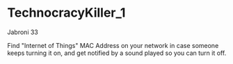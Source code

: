 # TechnocracyKiller_1
Jabroni 33

Find "Internet of Things" MAC Address on your network in case someone keeps turning it on, and get notified by a sound played so you can turn it off.

